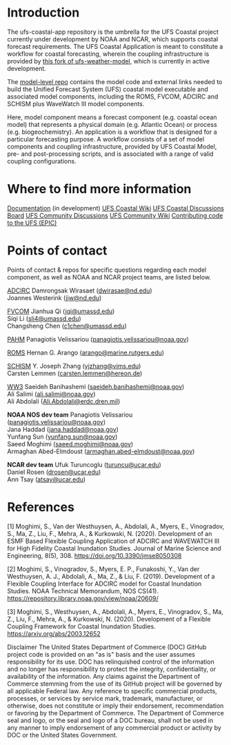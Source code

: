 # Introduction 
The ufs-coastal-app repository is the umbrella for the UFS Coastal project currently under development by NOAA and NCAR, which supports coastal forecast requirements. The UFS Coastal Application is meant to constitute a workflow for coastal forecasting, wherein the coupling infrastructure is provided by [this fork of  ufs-weather-model](https://github.com/oceanmodeling/ufs-weather-model), which is currently in active development.

The [model-level repo](https://github.com/oceanmodeling/ufs-weather-model) contains the model code and external links needed to build the Unified Forecast System (UFS) coastal model executable and associated model components, including the ROMS, FVCOM, ADCIRC and SCHISM plus WaveWatch III model components. 

Here, model component means a forecast component (e.g. coastal ocean model) that represents a physical domain (e.g. Atlantic Ocean) or process (e.g. biogeochemistry). An application is a workflow that is designed for a particular forecasting purpose. A workflow consists of a set of model components and coupling infrastructure, provided by UFS Coastal Model, pre- and post-processing scripts, and is associated with a range of valid coupling configurations. 

# Where to find more information 
[Documentation](https://oceanmodeling.github.io/ufs-coastal-app/versions/main/html/index.html)  (in development)
[UFS Coastal Wiki](https://github.com/oceanmodeling/ufs-coastal-model/wiki/) 
[UFS Coastal Discussions Board](https://github.com/oceanmodeling/ufs-coastal/discussions)
[UFS Community Discussions](https://github.com/orgs/ufs-community/discussions)
[UFS Community Wiki](https://github.com/ufs-community/ufs/wiki)
[Contributing code to the UFS (EPIC)](https://github.com/ufs-community/ufs/wiki)

# Points of contact
Points of contact & repos for specific questions regarding each model component, as well as NOAA and NCAR project teams, are listed below. 

[ADCIRC](https://github.com/adcirc/adcirc)
Damrongsak Wirasaet (dwirasae@nd.edu)			
Joannes Westerink (jjw@nd.edu)				

[FVCOM](https://github.com/FVCOM-GitHub)
Jianhua Qi (jqi@umassd.edu)					
Siqi Li (sli4@umassd.edu)					
Changsheng Chen (c1chen@umassd.edu)			

[PAHM](https://github.com/noaa-ocs-modeling/PaHM)
Panagiotis Velissariou (panagiotis.velissariou@noaa.gov)

[ROMS](https://github.com/myroms/roms)
Hernan G. Arango (arango@marine.rutgers.edu)

[SCHISM](https://github.com/schism-dev/schism)
Y. Joseph Zhang (yjzhang@vims.edu)	
Carsten Lemmen (carsten.lemmen@hereon.de)

[WW3](https://github.com/NOAA-EMC/WW3)
Saeideh Banihashemi (saeideh.banihashemi@noaa.gov)	
Ali Salimi (ali.salimi@noaa.gov)				
Ali Abdolali (Ali.Abdolali@erdc.dren.mil)		

**NOAA NOS dev team**
Panagiotis Velissariou (panagiotis.velissariou@noaa.gov)	
Jana Haddad (jana.haddad@noaa.gov)				
Yunfang Sun (yunfang.sun@noaa.gov)			
Saeed Moghimi (saeed.moghimi@noaa.gov)	
Armaghan Abed-Elmdoust (armaghan.abed-elmdoust@noaa.gov)		

**NCAR dev team**
Ufuk Turuncoglu (turuncu@ucar.edu)			
Daniel Rosen (drosen@ucar.edu)				
Ann Tsay (atsay@ucar.edu)					

# References
[1] Moghimi, S., Van der Westhuysen, A., Abdolali, A., Myers, E., Vinogradov, S., Ma, Z., Liu, F., Mehra, A., & Kurkowski, N. (2020). Development of an ESMF Based Flexible Coupling Application of ADCIRC and WAVEWATCH III for High Fidelity Coastal Inundation Studies. Journal of Marine Science and Engineering, 8(5), 308. https://doi.org/10.3390/jmse8050308

[2] Moghimi, S., Vinogradov, S., Myers, E. P., Funakoshi, Y., Van der Westhuysen, A. J., Abdolali, A., Ma, Z., & Liu, F. (2019). Development of a Flexible Coupling Interface for ADCIRC model for Coastal Inundation Studies. NOAA Technical Memorandum, NOS CS(41). https://repository.library.noaa.gov/view/noaa/20609/

[3] Moghimi, S., Westhuysen, A., Abdolali, A., Myers, E., Vinogradov, S., Ma, Z., Liu, F., Mehra, A., & Kurkowski, N. (2020). Development of a Flexible Coupling Framework for Coastal Inundation Studies. https://arxiv.org/abs/2003.12652

Disclaimer
The United States Department of Commerce (DOC) GitHub project code is provided on an "as is" basis and the user assumes responsibility for its use. DOC has relinquished control of the information and no longer has responsibility to protect the integrity, confidentiality, or availability of the information. Any claims against the Department of Commerce stemming from the use of its GitHub project will be governed by all applicable Federal law. Any reference to specific commercial products, processes, or services by service mark, trademark, manufacturer, or otherwise, does not constitute or imply their endorsement, recommendation or favoring by the Department of Commerce. The Department of Commerce seal and logo, or the seal and logo of a DOC bureau, shall not be used in any manner to imply endorsement of any commercial product or activity by DOC or the United States Government.


